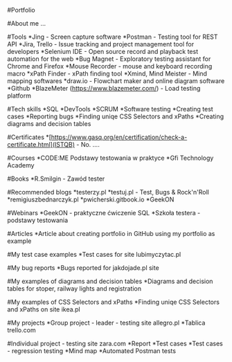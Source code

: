 #Portfolio

#About me
...

#Tools
*Jing - Screen capture software
*Postman - Testing tool for REST API
*Jira, Trello - Issue tracking and project management tool for developers
*Selenium IDE - Open source record and playback test automation for the web
*Bug Magnet - Exploratory testing assistant for Chrome and Firefox
*Mouse Recorder - mouse and keyboard recording macro
*xPath Finder - xPath finding tool
*Xmind, Mind Meister - Mind mapping softwares
*draw.io - Flowchart maker and online diagram software
*Github
*BlazeMeter (https://www.blazemeter.com/) - Load testing platform

#Tech skills
*SQL
*DevTools
*SCRUM
*Software testing
*Creating test cases
*Reporting bugs
*Finding uniqe CSS Selectors and xPaths
*Creating diagrams and decision tables

#Certificates
*[https://www.gasq.org/en/certification/check-a-certificate.html](ISTQB) - No. ....

#Courses
*CODE:ME Podstawy testowania w praktyce
*Gfi Technology Academy

#Books
*R.Smilgin - Zawód tester

#Recommended blogs
*testerzy.pl
*testuj.pl - Test, Bugs & Rock'n'Roll
*remigiuszbednarczyk.pl
*pwicherski.gitbook.io
*GeekON

#Webinars
*GeekON - praktyczne ćwiczenie SQL
*Szkoła testera - podstawy testowania

#Articles
*Article about creating portfolio in GitHub using my portfolio as example

#My test case examples
*Test cases for site lubimyczytac.pl

#My bug reports
*Bugs reported for jakdojade.pl site

#My examples of diagrams and decision tables
*Diagrams and decision tables for stoper, railway lights and registration

#My examples of CSS Selectors and xPaths
*Finding uniqe CSS Selectors and xPaths on site ikea.pl

#My projects
*Group project - leader - testing site allegro.pl
*Tablica trello.com

#Individual project - testing site zara.com
*Report
*Test cases
*Test cases - regression testing
*Mind map
*Automated Postman tests
